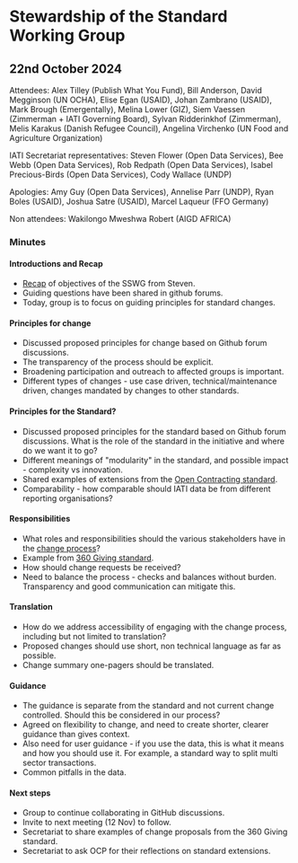 # Stewardship of the Standard Working Group

## 22nd October 2024

Attendees: Alex Tilley (Publish What You Fund), Bill Anderson, David Megginson (UN OCHA),  Elise Egan (USAID), Johan Zambrano (USAID), Mark Brough (Emergentally), Melina Lower (GIZ), Siem Vaessen (Zimmerman + IATI Governing Board), Sylvan Ridderinkhof (Zimmerman), Melis Karakus (Danish Refugee Council), Angelina Virchenko (UN Food and Agriculture Organization)

IATI Secretariat representatives: Steven Flower (Open Data Services), Bee Webb (Open Data Services), Rob Redpath (Open Data Services), Isabel Precious-Birds (Open Data Services), Cody Wallace (UNDP)

Apologies: Amy Guy (Open Data Services), Annelise Parr (UNDP), Ryan Boles (USAID), Joshua Satre (USAID),  Marcel Laqueur (FFO Germany)

Non attendees: Wakilongo Mweshwa Robert (AIGD AFRICA)

### Minutes 

#### Introductions and Recap

* [Recap](https://docs.google.com/presentation/d/1A8YI77gWSAwnbmRglQXiqa4yum4KqpIiI1xILKkEaG0/edit?usp=sharing) of objectives of the SSWG from Steven.
* Guiding questions have been shared in github forums.
* Today, group is to focus on guiding principles for standard changes.

#### Principles for change

* Discussed proposed principles for change based on Github forum discussions.
* The transparency of the process should be explicit.
* Broadening participation and outreach to affected groups is important.
* Different types of changes - use case driven, technical/maintenance driven, changes mandated by changes to other standards. 

#### Principles for the Standard?

* Discussed proposed principles for the standard based on Github forum discussions. What is the role of the standard in the initiative and where do we want it to go?
* Different meanings of "modularity" in the standard, and possible impact - complexity vs innovation.
* Shared examples of extensions from the [Open Contracting standard](https://extensions.open-contracting.org/en/).
* Comparability - how comparable should IATI data be from different reporting organisations?

#### Responsibilities

* What roles and responsibilities should the various stakeholders have in the [change process](https://iatistandard.org/en/iati-standard/upgrades/how-we-manage-the-standard/)?
* Example from [360 Giving standard](https://www.threesixtygiving.org/data-standard/governance-of-the-data-standard/).
* How should change requests be received?
* Need to balance the process - checks and balances without burden. Transparency and good communication can mitigate this.

#### Translation

* How do we address accessibility of engaging with the change process, including but not limited to translation?
* Proposed changes should use short, non technical language as far as possible.
* Change summary one-pagers should be translated.

#### Guidance

* The guidance is separate from the standard and not current change controlled. Should this be considered in our process?
* Agreed on flexibility to change, and need to create shorter, clearer guidance than gives context.
* Also need for user guidance - if you use the data, this is what it means and how you should use it. For example, a standard way to split multi sector transactions.
* Common pitfalls in the data.

#### Next steps

* Group to continue collaborating in GitHub discussions.
* Invite to next meeting (12 Nov) to follow.
* Secretariat to share examples of change proposals from the 360 Giving standard.
* Secretariat to ask OCP for their reflections on standard extensions.
